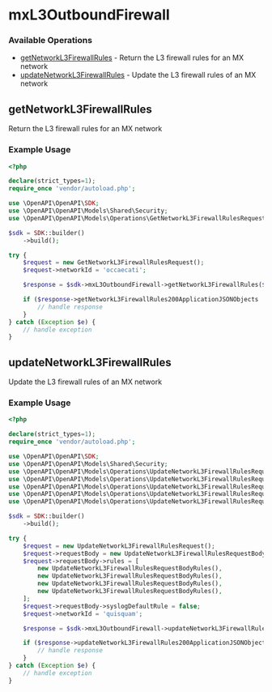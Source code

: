 # mxL3OutboundFirewall

### Available Operations

* [getNetworkL3FirewallRules](#getnetworkl3firewallrules) - Return the L3 firewall rules for an MX network
* [updateNetworkL3FirewallRules](#updatenetworkl3firewallrules) - Update the L3 firewall rules of an MX network

## getNetworkL3FirewallRules

Return the L3 firewall rules for an MX network

### Example Usage

```php
<?php

declare(strict_types=1);
require_once 'vendor/autoload.php';

use \OpenAPI\OpenAPI\SDK;
use \OpenAPI\OpenAPI\Models\Shared\Security;
use \OpenAPI\OpenAPI\Models\Operations\GetNetworkL3FirewallRulesRequest;

$sdk = SDK::builder()
    ->build();

try {
    $request = new GetNetworkL3FirewallRulesRequest();
    $request->networkId = 'occaecati';

    $response = $sdk->mxL3OutboundFirewall->getNetworkL3FirewallRules($request);

    if ($response->getNetworkL3FirewallRules200ApplicationJSONObjects !== null) {
        // handle response
    }
} catch (Exception $e) {
    // handle exception
}
```

## updateNetworkL3FirewallRules

Update the L3 firewall rules of an MX network

### Example Usage

```php
<?php

declare(strict_types=1);
require_once 'vendor/autoload.php';

use \OpenAPI\OpenAPI\SDK;
use \OpenAPI\OpenAPI\Models\Shared\Security;
use \OpenAPI\OpenAPI\Models\Operations\UpdateNetworkL3FirewallRulesRequest;
use \OpenAPI\OpenAPI\Models\Operations\UpdateNetworkL3FirewallRulesRequestBody;
use \OpenAPI\OpenAPI\Models\Operations\UpdateNetworkL3FirewallRulesRequestBodyRules;
use \OpenAPI\OpenAPI\Models\Operations\UpdateNetworkL3FirewallRulesRequestBodyRulesPolicyEnum;
use \OpenAPI\OpenAPI\Models\Operations\UpdateNetworkL3FirewallRulesRequestBodyRulesProtocolEnum;

$sdk = SDK::builder()
    ->build();

try {
    $request = new UpdateNetworkL3FirewallRulesRequest();
    $request->requestBody = new UpdateNetworkL3FirewallRulesRequestBody();
    $request->requestBody->rules = [
        new UpdateNetworkL3FirewallRulesRequestBodyRules(),
        new UpdateNetworkL3FirewallRulesRequestBodyRules(),
        new UpdateNetworkL3FirewallRulesRequestBodyRules(),
        new UpdateNetworkL3FirewallRulesRequestBodyRules(),
    ];
    $request->requestBody->syslogDefaultRule = false;
    $request->networkId = 'quisquam';

    $response = $sdk->mxL3OutboundFirewall->updateNetworkL3FirewallRules($request);

    if ($response->updateNetworkL3FirewallRules200ApplicationJSONObjects !== null) {
        // handle response
    }
} catch (Exception $e) {
    // handle exception
}
```
